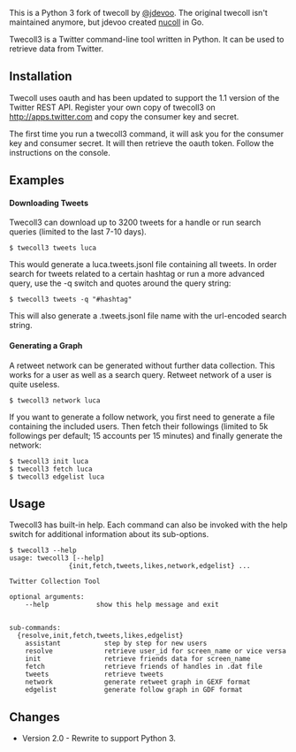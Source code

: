 This is a Python 3 fork of twecoll by [@jdevoo](https://github.com/jdevoo/). The original twecoll isn't maintained anymore, but jdevoo created [nucoll](https://github.com/jdevoo/nucoll) in Go.

Twecoll3 is a Twitter command-line tool written in Python. It can be used to retrieve data from Twitter.

## Installation

Twecoll uses oauth and has been updated to support the 1.1 version of the Twitter REST API. Register your own copy of twecoll3 on http://apps.twitter.com and copy the consumer key and secret.

The first time you run a twecoll3 command, it will ask you for the consumer key and consumer secret. It will then retrieve the oauth token. Follow the instructions on the console.

## Examples

#### Downloading Tweets

Twecoll3 can download up to 3200 tweets for a handle or run search queries (limited to the last 7-10 days).

```
$ twecoll3 tweets luca
```

This would generate a luca.tweets.jsonl file containing all tweets.
In order search for tweets related to a certain hashtag or run a more advanced query, use the -q switch and quotes around the query string:

```
$ twecoll3 tweets -q "#hashtag"
```

This will also generate a .tweets.jsonl file name with the url-encoded search string.

#### Generating a Graph

A retweet network can be generated without further data collection. This works for a user as well as a search query. Retweet network of a user is quite useless.

```
$ twecoll3 network luca
```

If you want to generate a follow network, you first need to generate a file containing the included users.
Then fetch their followings (limited to 5k followings per default; 15 accounts per 15 minutes) and finally generate the network:

```
$ twecoll3 init luca
$ twecoll3 fetch luca
$ twecoll3 edgelist luca
```

## Usage

Twecoll3 has built-in help. Each command can also be invoked with the help switch for additional information about its sub-options.

```
$ twecoll3 --help
usage: twecoll3 [--help]
               {init,fetch,tweets,likes,network,edgelist} ...

Twitter Collection Tool

optional arguments:
    --help            show this help message and exit


sub-commands:
  {resolve,init,fetch,tweets,likes,edgelist}
    assistant           step by step for new users
    resolve             retrieve user_id for screen_name or vice versa
    init                retrieve friends data for screen_name
    fetch               retrieve friends of handles in .dat file
    tweets              retrieve tweets
    network             generate retweet graph in GEXF format
    edgelist            generate follow graph in GDF format
```

## Changes

- Version 2.0 - Rewrite to support Python 3.
